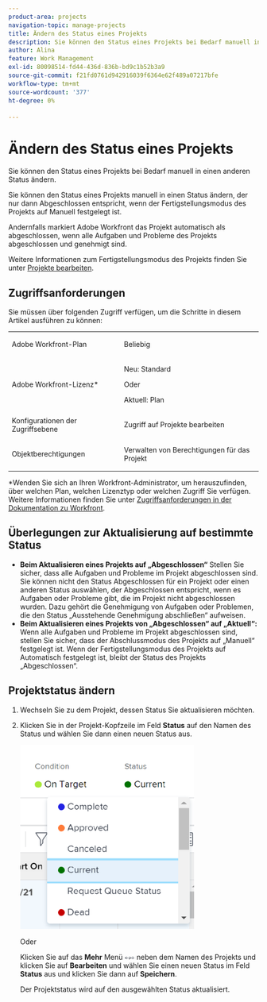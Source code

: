 ```yaml
---
product-area: projects
navigation-topic: manage-projects
title: Ändern des Status eines Projekts
description: Sie können den Status eines Projekts bei Bedarf manuell in einen anderen Status ändern. Sie können den Status eines Projekts manuell in einen Status ändern, der nur dann Abgeschlossen entspricht, wenn der Fertigstellungsmodus des Projekts auf Manuell festgelegt ist.
author: Alina
feature: Work Management
exl-id: 80098514-fd44-436d-836b-bd9c1b52b3a9
source-git-commit: f21fd0761d942916039f6364e62f489a07217bfe
workflow-type: tm+mt
source-wordcount: '377'
ht-degree: 0%

---
```


# Ändern des Status eines Projekts

<!--Audited: 02/2024-->

Sie können den Status eines Projekts bei Bedarf manuell in einen anderen Status ändern.

Sie können den Status eines Projekts manuell in einen Status ändern, der nur dann Abgeschlossen entspricht, wenn der Fertigstellungsmodus des Projekts auf Manuell festgelegt ist.

Andernfalls markiert Adobe Workfront das Projekt automatisch als abgeschlossen, wenn alle Aufgaben und Probleme des Projekts abgeschlossen und genehmigt sind.

Weitere Informationen zum Fertigstellungsmodus des Projekts finden Sie unter [Projekte bearbeiten](/help/quicksilver/manage-work/projects/manage-projects/edit-projects.md).

## Zugriffsanforderungen

Sie müssen über folgenden Zugriff verfügen, um die Schritte in diesem Artikel ausführen zu können:

<table style="table-layout:auto"> 
 <col> 
 <col> 
 <tbody> 
  <tr> 
   <td role="rowheader">Adobe Workfront-Plan</td> 
   <td> <p>Beliebig</p> </td> 
  </tr> 
  <tr> 
   <td role="rowheader">Adobe Workfront-Lizenz*</td> 
   <td> <p>Neu: Standard </p> 
   Oder
   <p>Aktuell: Plan </p>
   </td> 
  </tr> 
  <tr> 
   <td role="rowheader">Konfigurationen der Zugriffsebene</td> 
   <td> <p>Zugriff auf Projekte bearbeiten</p> </td> 
  </tr> 
  <tr> 
   <td role="rowheader">Objektberechtigungen</td> 
   <td> <p>Verwalten von Berechtigungen für das Projekt</p> </td> 
  </tr> 
 </tbody> 
</table>

&#42;Wenden Sie sich an Ihren Workfront-Administrator, um herauszufinden, über welchen Plan, welchen Lizenztyp oder welchen Zugriff Sie verfügen. Weitere Informationen finden Sie unter [Zugriffsanforderungen in der Dokumentation zu Workfront](/help/quicksilver/administration-and-setup/add-users/access-levels-and-object-permissions/access-level-requirements-in-documentation.md).

## Überlegungen zur Aktualisierung auf bestimmte Status

* **Beim Aktualisieren eines Projekts auf „Abgeschlossen“** Stellen Sie sicher, dass alle Aufgaben und Probleme im Projekt abgeschlossen sind. Sie können nicht den Status Abgeschlossen für ein Projekt oder einen anderen Status auswählen, der Abgeschlossen entspricht, wenn es Aufgaben oder Probleme gibt, die im Projekt nicht abgeschlossen wurden. Dazu gehört die Genehmigung von Aufgaben oder Problemen, die den Status „Ausstehende Genehmigung abschließen“ aufweisen.
* **Beim Aktualisieren eines Projekts von „Abgeschlossen“ auf „Aktuell“:** Wenn alle Aufgaben und Probleme im Projekt abgeschlossen sind, stellen Sie sicher, dass der Abschlussmodus des Projekts auf „Manuell“ festgelegt ist. Wenn der Fertigstellungsmodus des Projekts auf Automatisch festgelegt ist, bleibt der Status des Projekts „Abgeschlossen“.

## Projektstatus ändern

1. Wechseln Sie zu dem Projekt, dessen Status Sie aktualisieren möchten.
1. Klicken Sie in der Projekt-Kopfzeile im Feld **Status** auf den Namen des Status und wählen Sie dann einen neuen Status aus.

   ![Projektstatus ändern](assets/change-project-status-in-header-drop-down-nwe-350x371.png)

   Oder

   Klicken Sie auf das **Mehr** Menü ![Mehr](assets/qs-more-menu.png) neben dem Namen des Projekts und klicken Sie auf **Bearbeiten** und wählen Sie einen neuen Status im Feld **Status** aus und klicken Sie dann auf **Speichern**.

   Der Projektstatus wird auf den ausgewählten Status aktualisiert.
